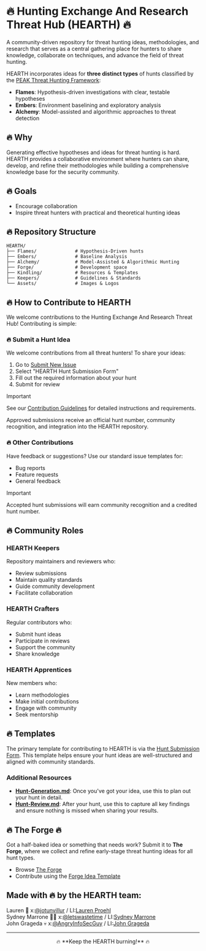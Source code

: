 # 🔥 Hunting Exchange And Research Threat Hub (HEARTH) 🔥

<!-- <img src="/Assets/HEARTH_logo.png" alt="HEARTH Logo" width="400"/>< -->

A community-driven repository for threat hunting ideas, methodologies, and research that serves as a central gathering place for hunters to share knowledge, collaborate on techniques, and advance the field of threat hunting.

HEARTH incorporates ideas for **three distinct types** of hunts classified by the [PEAK Threat Hunting Framework](https://www.splunk.com/en_us/blog/security/peak-threat-hunting-framework.html):
- **Flames**: Hypothesis-driven investigations with clear, testable hypotheses
- **Embers**: Environment baselining and exploratory analysis
- **Alchemy**: Model-assisted and algorithmic approaches to threat detection

## 🔥 Why 
Generating effective hypotheses and ideas for threat hunting is hard. HEARTH provides a collaborative environment where hunters can share, develop, and refine their methodologies while building a comprehensive knowledge base for the security community.

## 🔥 Goals 
- Encourage collaboration
- Inspire threat hunters with practical and theoretical hunting ideas

## 🔥 Repository Structure

```
HEARTH/
├── Flames/              # Hypothesis-Driven hunts
├── Embers/              # Baseline Analysis
├── Alchemy/             # Model-Assisted & Algorithmic Hunting
├── Forge/               # Development space
├── Kindling/            # Resources & Templates
├── Keepers/             # Guidelines & Standards
└── Assets/              # Images & Logos
```

## 🔥 How to Contribute to HEARTH 

We welcome contributions to the Hunting Exchange And Research Threat Hub! Contributing is simple:

### 🔥 Submit a Hunt Idea

We welcome contributions from all threat hunters! To share your ideas:

1. Go to [Submit New Issue](https://github.com/triw0lf/HEARTH/issues/new/choose)
2. Select "HEARTH Hunt Submission Form"
3. Fill out the required information about your hunt
4. Submit for review

> [!IMPORTANT]
> See our [Contribution Guidelines](/Keepers/CONTRIBUTING.md) for detailed instructions and requirements.

Approved submissions receive an official hunt number, community recognition, and integration into the HEARTH repository.

### 🔥 Other Contributions

Have feedback or suggestions? Use our standard issue templates for:
- Bug reports
- Feature requests
- General feedback


> [!IMPORTANT]
> Accepted hunt submissions will earn community recognition and a credited hunt number.

## 🔥 Community Roles

### HEARTH Keepers
Repository maintainers and reviewers who:
- Review submissions
- Maintain quality standards
- Guide community development
- Facilitate collaboration

### HEARTH Crafters
Regular contributors who:
- Submit hunt ideas
- Participate in reviews
- Support the community
- Share knowledge

### HEARTH Apprentices
New members who:
- Learn methodologies
- Make initial contributions
- Engage with community
- Seek mentorship

## 🔥 Templates 

The primary template for contributing to HEARTH is via the [Hunt Submission Form](https://github.com/HEARTH/issues/new/choose). This template helps ensure your hunt ideas are well-structured and aligned with community standards.

### Additional Resources
- **[Hunt-Generation.md](/Kindling/Hunt-Generation.md)**: Once you've got your idea, use this to plan out your hunt in detail.
- **[Hunt-Review.md](/Kindling/Hunt-Review.md)**: After your hunt, use this to capture all key findings and ensure nothing is missed when sharing your results.

## 🔥 The Forge 🔥
Got a half-baked idea or something that needs work? Submit it to **The Forge**, where we collect and refine early-stage threat hunting ideas for all hunt types.

- Browse [The Forge](/Forge/)
- Contribute using the [Forge Idea Template](/Forge/Forge-Idea-Template.md)

## Made with 🔥 by the HEARTH team: 
Lauren 🤠 x:[@jotunvillur](https://x.com/jotunvillur) / LI:[Lauren Proehl](https://www.linkedin.com/in/laurenproehl/)  
Sydney Marrone 🏋️‍♀️ x:[@letswastetime](https://x.com/letswastetime) / LI:[Sydney Marrone](https://www.linkedin.com/in/sydneymarrone/)  
John Grageda :skull: x:[@AngryInfoSecGuy](https://x.com/AngryInfoSecGuy) / LI:[John Grageda](https://www.linkedin.com/in/johngrageda/)

---
<p align="center">
  🔥 **Keep the HEARTH burning!** 🔥
</p>
